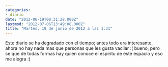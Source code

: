 ```yaml
---
categories:
- diario
date: "2012-06-19T00:31:28.000Z"
lastmod: "2012-07-06T13:49:08.000Z"
title: "Martes, 19 de junio de 2012 a las 1:31"
---
```


Este diario se ha degradado con el tiempo; antes todo era interesante, ahora no hay nada mas que personas que les gusta vacilar :( bueno, pero se que de todas formas hay quien conoce el espiritu de este espacio y eso me alegra :)